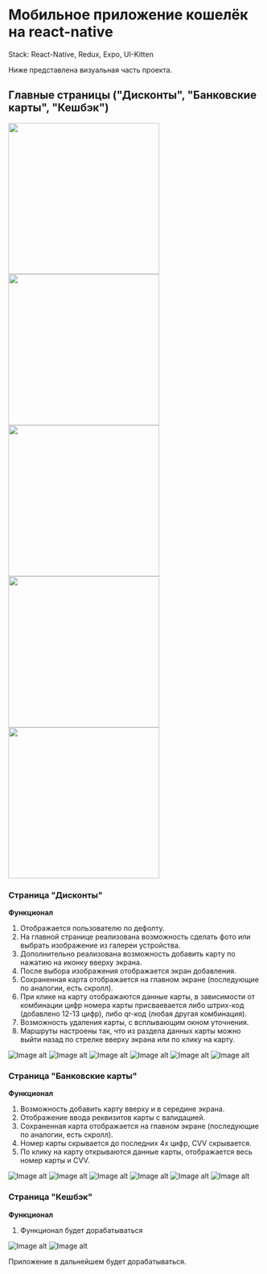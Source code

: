 # Мобильное приложение кошелёк на react-native

Stack: React-Native, Redux, Expo, UI-Kitten

Ниже представлена визуальная часть проекта.

## Главные страницы ("Дисконты", "Банковские карты", "Кешбэк")
<picture>
  <img src="https://github.com/YaroslavLeyman/wallet-app-react-native/raw/master/assets/images/pages/DiscountPage.jpg" width="300" />
  <img src="https://github.com/YaroslavLeyman/wallet-app-react-native/raw/master/assets/images/pages/BankPage.jpg" width="300" />
</picture>
<img src="https://github.com/YaroslavLeyman/wallet-app-react-native/raw/master/assets/images/pages/DiscountPage.jpg" width="300" />
<img src="https://github.com/YaroslavLeyman/wallet-app-react-native/raw/master/assets/images/pages/BankPage.jpg" width="300" />
<img src="https://github.com/YaroslavLeyman/wallet-app-react-native/raw/master/assets/images/pages/CashBackPage.jpg" width="300" />

### Страница "Дисконты"

**Функционал**
1. Отображается пользователю по дефолту.
2. На главной странице реализована возможность сделать фото или выбрать изображение из галереи устройства.
3. Дополнительно реализована возможность добавить карту по нажатию на иконку вверху экрана.
4. После выбора изображения отображается экран добавления.
5. Сохраненная карта отображается на главном экране (последующие по аналогии, есть скролл).
6. При клике на карту отображаются данные карты, в зависимости от комбинации цифр номера карты присваевается либо штрих-код (добавлено 12-13 цифр), либо qr-код (любая другая комбинация).
7. Возможность удаления карты, с всплывающим окном уточнения.
8. Маршруты настроены так, что из раздела данных карты можно выйти назад по стрелке вверху экрана или по клику на карту.

![Image alt](https://github.com/YaroslavLeyman/wallet-app-react-native/raw/master/assets/images/discount/DiscountPage.jpg)
![Image alt](https://github.com/YaroslavLeyman/wallet-app-react-native/raw/master/assets/images/discount/1.jpg)
![Image alt](https://github.com/YaroslavLeyman/wallet-app-react-native/raw/master/assets/images/discount/2.jpg)
![Image alt](https://github.com/YaroslavLeyman/wallet-app-react-native/raw/master/assets/images/discount/3.jpg)
![Image alt](https://github.com/YaroslavLeyman/wallet-app-react-native/raw/master/assets/images/discount/4.jpg)
![Image alt](https://github.com/YaroslavLeyman/wallet-app-react-native/raw/master/assets/images/discount/5.jpg)

### Страница "Банковские карты"

**Функционал**
1. Возможность добавить карту вверху и в середине экрана.
2. Отображение ввода реквизитов карты с валидацией.
3. Сохраненная карта отображается на главном экране (последующие по аналогии, есть скролл).
4. Номер карты скрывается до последних 4х цифр, CVV скрывается.
5. По клику на карту открываются данные карты, отображается весь номер карты и CVV.

![Image alt](https://github.com/YaroslavLeyman/wallet-app-react-native/raw/master/assets/images/bank/BankPage.jpg)
![Image alt](https://github.com/YaroslavLeyman/wallet-app-react-native/raw/master/assets/images/bank/1.jpg)
![Image alt](https://github.com/YaroslavLeyman/wallet-app-react-native/raw/master/assets/images/bank/2.jpg)
![Image alt](https://github.com/YaroslavLeyman/wallet-app-react-native/raw/master/assets/images/bank/3.jpg)
![Image alt](https://github.com/YaroslavLeyman/wallet-app-react-native/raw/master/assets/images/bank/4.jpg)
![Image alt](https://github.com/YaroslavLeyman/wallet-app-react-native/raw/master/assets/images/bank/5.jpg)

### Страница "Кешбэк"

**Функционал**
1. Функционал будет дорабатываться

![Image alt](https://github.com/YaroslavLeyman/wallet-app-react-native/raw/master/assets/images/cashback/CashBackPage.jpg)
![Image alt](https://github.com/YaroslavLeyman/wallet-app-react-native/raw/master/assets/images/cashback/1.jpg)


Приложение в дальнейшем будет дорабатываться.
